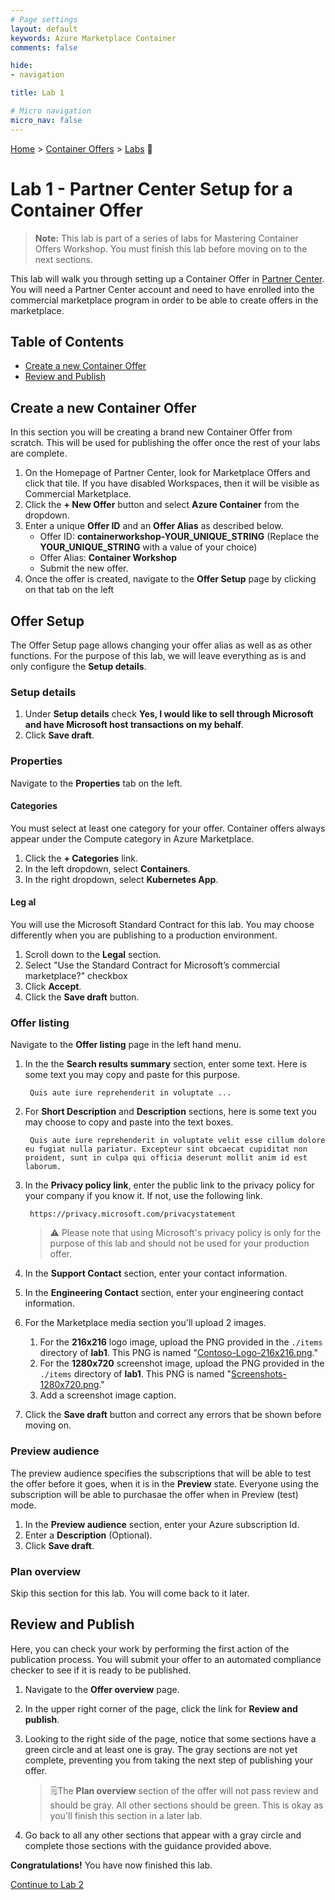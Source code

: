 ```yaml
---
# Page settings
layout: default
keywords: Azure Marketplace Container
comments: false

hide:
- navigation

title: Lab 1

# Micro navigation
micro_nav: false
---
```


[Home](/) > [Container Offers](../../) > [Labs](../../index.md#labs) 🧪

# Lab 1 - Partner Center Setup for a Container Offer

> **Note:** This lab is part of a series of labs for Mastering Container Offers Workshop. You must finish this lab before moving on to the next sections.

This lab will walk you through setting up a Container Offer in [Partner Center](https://partner.microsoft.com/en-us/dashboard/marketplace-offers/overview). You will need a Partner Center account and need to have enrolled into the commercial marketplace program in order to be able to create offers in the marketplace.

## Table of Contents

<!-- no toc -->
- [Create a new Container Offer](#create-a-new-container-offer)
- [Review and Publish](#review-and-publish)

## Create a new Container Offer

In this section you will be creating a brand new Container Offer from scratch. This will be used for publishing the offer once the rest of your labs are complete.

1. On the Homepage of Partner Center, look for Marketplace Offers and click that tile. If you have disabled Workspaces, then it will be visible as Commercial Marketplace.
2. Click the **+ New Offer** button and select **Azure Container** from the dropdown.
3. Enter a unique **Offer ID** and an **Offer Alias** as described below.
    - Offer ID: **containerworkshop-YOUR_UNIQUE_STRING** (Replace the **YOUR_UNIQUE_STRING** with a value of your choice)
    - Offer Alias: **Container Workshop**
    - Submit the new offer.
4. Once the offer is created, navigate to the **Offer Setup** page by clicking on that tab on the left

## Offer Setup

The Offer Setup page allows changing your offer alias as well as as other functions. For the purpose of this lab, we will leave everything as is and only configure the **Setup details**.

### Setup details

1. Under **Setup details** check **Yes, I would like to sell through Microsoft and have Microsoft host transactions on my behalf**.
2. Click **Save draft**.

### Properties

Navigate to the **Properties** tab on the left.

#### Categories

You must select at least one category for your offer. Container offers always appear under the Compute category in Azure Marketplace.

1. Click the **+ Categories** link.
1. In the left dropdown, select **Containers**.
1. In the right dropdown, select **Kubernetes App**.

#### Leg al

You will use the Microsoft Standard Contract for this lab. You may choose differently when you are publishing to a production environment.

1. Scroll down to the **Legal** section.
2. Select "Use the Standard Contract for Microsoft’s commercial marketplace?" checkbox
3. Click **Accept**.
4. Click the **Save draft** button.

### Offer listing

Navigate to the **Offer listing** page in the left hand menu.

1. In the the **Search results summary** section, enter some text. Here is some text you may copy and paste for this purpose.

        Quis aute iure reprehenderit in voluptate ...

2. For **Short Description** and **Description** sections, here is some text you may choose to copy and paste into the text boxes.

        Quis aute iure reprehenderit in voluptate velit esse cillum dolore eu fugiat nulla pariatur. Excepteur sint obcaecat cupiditat non proident, sunt in culpa qui officia deserunt mollit anim id est laborum.

3. In the **Privacy policy link**, enter the public link to the privacy policy for your company if you know it. If not, use the following link.

        https://privacy.microsoft.com/privacystatement

    > ⚠️ Please note that using Microsoft's privacy policy is only for the purpose of this lab and should not be used for your production offer.

4. In the **Support Contact** section, enter your contact information.
5. In the **Engineering Contact** section, enter your engineering contact information.
6. For the Marketplace media section you'll upload 2 images.
    1. For the **216x216** logo image, upload the PNG provided in the `./items` directory of **lab1**. This PNG is named "[Contoso-Logo-216x216.png](./items/Contoso-Logo-216x216.png)."
    2. For the **1280x720** screenshot image, upload the PNG provided in the `./items` directory of **lab1**. This PNG is named "[Screenshots-1280x720.png](./items/Screenshots-1280x720.png)."
    3. Add a screenshot image caption.
7. Click the **Save draft** button and correct any errors that be shown before moving on.

### Preview audience

The preview audience specifies the subscriptions that will be able to test the offer before it goes, when it is in the **Preview** state. Everyone using the subscription will be able to purchasae the offer when in Preview (test) mode.

1. In the **Preview audience** section, enter your Azure subscription Id.
1. Enter a **Description** (Optional).
1. Click **Save draft**.

### Plan overview

Skip this section for this lab. You will come back to it later.

## Review and Publish

Here, you can check your work by performing the first action of the publication process. You will submit your offer to an automated compliance checker to see if it is ready to be published.

1. Navigate to the **Offer overview** page.
1. In the upper right corner of the page, click the link for **Review and publish**.
1. Looking to the right side of the page, notice that some sections have a green circle and at least one is gray. The gray sections are not yet complete, preventing you from taking the next step of publishing your offer.

    > 🗒️The **Plan overview** section of the offer will not pass review and should be gray. All other sections should be green. This is okay as you'll finish this section in a later lab.

1. Go back to all any other sections that appear with a gray circle and complete those sections with the guidance provided above.

**Congratulations!** You have now finished this lab.

[Continue to Lab 2](../lab2-prepare-container-deployment/index.md)
